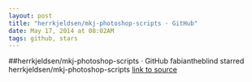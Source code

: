 ```yaml
---
layout: post
title: "herrkjeldsen/mkj-photoshop-scripts · GitHub"
date: May 17, 2014 at 08:02AM
tags: github, stars
---
```

##herrkjeldsen/mkj-photoshop-scripts · GitHub
fabiantheblind starred herrkjeldsen/mkj-photoshop-scripts
[link to source](http://ift.tt/1jo7poJ) 
